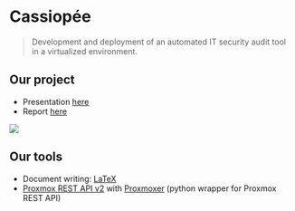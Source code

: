 # Cassiopée
> Development and deployment of an automated IT security audit tool in a virtualized environment.

## Our project

- Presentation [here](https://github.com/HackademINT/Proxmox-Security-Integration-Tool/blob/master/documents/1-Project-Validation/validation.pdf)
- Report [here](https://github.com/HackademINT/Proxmox-Security-Integration-Tool/blob/master/documents/2-Project-Report/report.pdf)

![](https://github.com/HackademINT/Proxmox-Security-Integration-Tool/blob/master/documents/0-Ressources/images/schema.png)

## Our tools 
- Document writing: [LaTeX](https://www.latex-project.org/)
- [Proxmox REST API v2](https://pve.proxmox.com/pve-docs/api-viewer/) with [Proxmoxer](https://github.com/swayf/proxmoxer) (python wrapper for Proxmox REST API)
